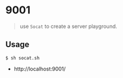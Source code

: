 # 9001
> use `Socat` to create a server playground.

## Usage

```
$ sh socat.sh
```

* http://localhost:9001/
